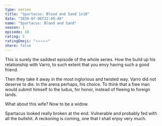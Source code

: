 ```yaml
--- 
type: series 
title: "Spartacus: Blood and Sand 1x10" 
date: "2020-07-06T22:49:48" 
name: "Spartacus: Blood and Sand" 
season: 1 
episode: 10 
rating: 5 
ratingEmoji: "⭐️⭐️⭐️⭐️⭐️" 
share: false 
---
```


This is surely the saddest episode of the whole series. How the build up his relationship with Varro, to such extent that you envy having such a good friend.

Then they take it away in the most inglorious and twisted way. Varro did not deserve to die. In the arena perhaps, his choice. To think that a free man would submit himself to the ludus, for honor, instead of fleeing to foreign lands.

What about this wife? Now to be a widow. 

Spartacus looked really broken at the end. Vulnerable and probably fed with all the bullshit. A reckoning is coming, one that I shall enjoy very much.

